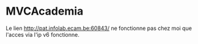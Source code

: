 # MVCAcademia
Le lien http://pat.infolab.ecam.be:60843/ ne fonctionne pas chez moi que l'acces via l'ip v6 fonctionne.
